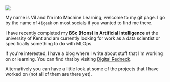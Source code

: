 <img src="https://digitalredneck.co.uk/linkedin_topper.jpeg" />

My name is Vil and I'm into Machine Learning; welcome to my git page. I go by the name of `4igeek` on most socials if you wanted to find me there.

I have recently completed my <strong>BSc (Hons) in Artificial Intelligence</strong> at the university of Kent and am currently looking for work as a data scientist or specifically something to do with MLOps.

If you're interested, I have a blog where I write about stuff that I'm working on or learning. You can find that by visiting <a href="https://digitalredneck.co.uk" target="_blank">Digital Redneck</a>.

Alternatively you can have a little look at some of the projects that I have worked on (not all of them are there yet).